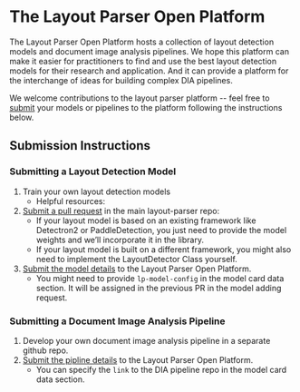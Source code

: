 # The Layout Parser Open Platform

The Layout Parser Open Platform hosts a collection of layout detection models and document image analysis pipelines. We hope this platform can make it easier for practitioners to find and use the best layout detection models for their research and application. And it can provide a platform for the interchange of ideas for building complex DIA pipelines.
 
We welcome contributions to the layout parser platform -- feel free to [submit](https://github.com/Layout-Parser/platform/issues/new?assignees=lolipopshock&labels=model%2Fupload&template=new-model-pipeline-addition.md&title=) your models or pipelines to the platform following the instructions below.

## Submission Instructions
 
### Submitting a Layout Detection Model
1. Train your own layout detection models
    - Helpful resources: 
2. [Submit a pull request](https://github.com/Layout-Parser/layout-parser/compare) in the main layout-parser repo:
    - If your layout model is based on an existing framework like Detectron2 or PaddleDetection, you just need to provide the model weights and we’ll incorporate it in the library. 
    - If your layout model is built on a different framework, you might also need to implement the LayoutDetector Class yourself. 
3. [Submit the model details](https://github.com/Layout-Parser/platform/issues/new?assignees=lolipopshock&labels=model%2Fupload&template=new-model-pipeline-addition.md&title=) to the Layout Parser Open Platform. 
    - You might need to provide `lp-model-config` in the model card data section. It will be assigned in the previous PR in the model adding request. 
 
### Submitting a Document Image Analysis Pipeline
1. Develop your own document image analysis pipeline in a separate github repo. 
2. [Submit the pipline details](https://github.com/Layout-Parser/platform/issues/new?assignees=lolipopshock&labels=model%2Fupload&template=new-model-pipeline-addition.md&title=) to the Layout Parser Open Platform. 
    - You can specify the `link` to the DIA pipeline repo in the model card data section. 

